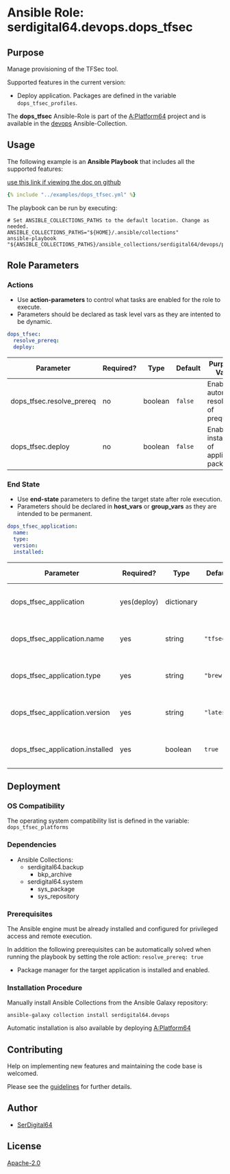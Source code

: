 # Ansible Role: serdigital64.devops.dops_tfsec

## Purpose

Manage provisioning of the TFSec tool.

Supported features in the current version:

- Deploy application. Packages are defined in the variable `dops_tfsec_profiles`.

The **dops_tfsec** Ansible-Role is part of the [A:Platform64](https://github.com/serdigital64/aplatform64) project and is available in the [devops](https://aplatform64.readthedocs.io/en/latest/collections/devops) Ansible-Collection.

## Usage

The following example is an **Ansible Playbook** that includes all the supported features:

[use this link if viewing the doc on github](https://github.com/aplatform64/devops/blob/main/playbooks/dops_tfsec.yml)

```yaml
{% include "../examples/dops_tfsec.yml" %}
```

The playbook can be run by executing:

```shell
# Set ANSIBLE_COLLECTIONS_PATHS to the default location. Change as needed.
ANSIBLE_COLLECTIONS_PATHS="${HOME}/.ansible/collections"
ansible-playbook "${ANSIBLE_COLLECTIONS_PATHS}/ansible_collections/serdigital64/devops/playbooks/dops_tfsec.yml"
```

## Role Parameters

### Actions

- Use **action-parameters** to control what tasks are enabled for the role to execute.
- Parameters should be declared as task level vars as they are intented to be dynamic.

```yaml
dops_tfsec:
  resolve_prereq:
  deploy:
```

| Parameter                  | Required? | Type    | Default | Purpose / Value                             |
| -------------------------- | --------- | ------- | ------- | ------------------------------------------- |
| dops_tfsec.resolve_prereq | no        | boolean | `false` | Enable automatic resolution of prequisites  |
| dops_tfsec.deploy         | no        | boolean | `false` | Enable installation of application packages |

### End State

- Use **end-state** parameters to define the target state after role execution.
- Parameters should be declared in **host_vars** or **group_vars** as they are intended to be permanent.

```yaml
dops_tfsec_application:
  name:
  type:
  version:
  installed:
```

| Parameter                         | Required?   | Type       | Default    | Purpose / Value                    |
| --------------------------------- | ----------- | ---------- | ---------- | ---------------------------------- |
| dops_tfsec_application           | yes(deploy) | dictionary |            | Set application package end state  |
| dops_tfsec_application.name      | yes         | string     | `"tfsec"`  | Select application package name    |
| dops_tfsec_application.type      | yes         | string     | `"brew"`   | Select application package type    |
| dops_tfsec_application.version   | yes         | string     | `"latest"` | Select application package version |
| dops_tfsec_application.installed | yes         | boolean    | `true`     | Set application package end state  |

## Deployment

### OS Compatibility

The operating system compatibility list is defined in the variable: `dops_tfsec_platforms`

### Dependencies

- Ansible Collections:
  - serdigital64.backup
    - bkp_archive
  - serdigital64.system
    - sys_package
    - sys_repository

### Prerequisites

The Ansible engine must be already installed and configured for privileged access and remote execution.

In addition the following prerequisites can be automatically solved when running the playbook by setting the role action: `resolve_prereq: true`

- Package manager for the target application is installed and enabled.

### Installation Procedure

Manually install Ansible Collections from the Ansible Galaxy repository:

```shell
ansible-galaxy collection install serdigital64.devops
```

Automatic installation is also available by deploying [A:Platform64](https://aplatform64.readthedocs.io/en/latest/#deployment)

## Contributing

Help on implementing new features and maintaining the code base is welcomed.

Please see the [guidelines](https://aplatform64.readthedocs.io/en/latest/contributing/CONTRIBUTING) for further details.

## Author

- [SerDigital64](https://serdigital64.github.io/)

## License

[Apache-2.0](https://www.apache.org/licenses/LICENSE-2.0.txt)
